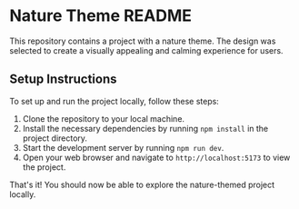 # Nature Theme README

This repository contains a project with a nature theme. The design was selected to create a visually appealing and calming experience for users.

## Setup Instructions

To set up and run the project locally, follow these steps:

1. Clone the repository to your local machine.
2. Install the necessary dependencies by running `npm install` in the project directory.
3. Start the development server by running `npm run dev`.
4. Open your web browser and navigate to `http://localhost:5173` to view the project.

That's it! You should now be able to explore the nature-themed project locally.

